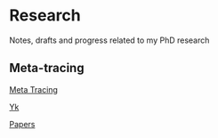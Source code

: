# Research

Notes, drafts and progress related to my PhD research

## Meta-tracing 

[Meta Tracing](./METATRACING.md)

[Yk](./YK.md)

[Papers](./PAPERS.md)
